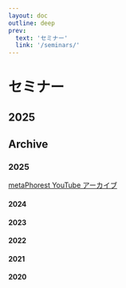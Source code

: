 ```yaml
---
layout: doc
outline: deep
prev:
  text: 'セミナー'
  link: '/seminars/'
---
```


# セミナー

## 2025

## Archive

### 2025

[metaPhorest YouTube アーカイブ](https://www.youtube.com/channel/UCQJQ3ni1ug5oWOnTqxEujzw)

<Event
  header = "108th metaPhorest Seminar by Yuning Chen"
  date = "2025年4月23日（水）19:00 @Waseda TWIns"
  link = "/seminars/108"
  image = "/seminars/108/108.png"
/>

<Event
  header = "107th metaPhorest Seminar by 古山寧々 Nene Koyama"
  date = "2025年4月11日（金）19:00 @Waseda TWIns"
  link = "/seminars/107"
  image = "/seminars/107/107.png"
/>

<Event
  header = "106th metaPhorest Seminar by Dr.Perig Pitrou"
  date = "2025年1月28日（火）19:00 @Waseda TWIns"
  link = "/seminars/106"
  image = "/seminars/106/106_preview.jpg"
/>

<Event
  header = "105th metaPhorest Seminar: 血と汗と涙の結晶 by BioClub"
  date = "2025年1月28日（火）19:00 @BioClub Tokyo"
  link = "/seminars/105"
  image = "/seminars/105/105_preview.jpg"
/>

<Event
  header = "104th metaPhorest Seminar: 塚本隆大 + 斎藤帆奈"
  date = "2025年1月10日（金）19:00 @Waseda TWIns"
  link = "/seminars/104"
  image = "/seminars/104/104_preview.jpg"
/>

#### 2024

<Event
  header = "103rd metaPhorest Seminar: 松永亮太 + AKI INOMATA"
  date = "2024年12月20日（金）19:00 @Waseda TWIns"
  link = "/seminars/103"
  image = "/seminars/103/103_preview.jpg"
/>

<Event
  header = "102nd metaPhorest Seminar: 石橋友也＋菅野創"
  date = "2024年12月6日（金）19:00 @Waseda TWIns"
  link = "/seminars/102"
  image = "/seminars/102/102_preview.jpg"
/>

<Event
  header = "101st metaPhorest Seminar: 四方幸子"
  date = "2024年11月29日（金）19:00 @Waseda TWIns"
  link = "/seminars/101"
  image = "/seminars/101/101_preview.jpg"
/>

<Event
  header = "100th metaPhorest Seminar: 古澤輝由 + Mio Iizawa/切江志龍"
  date = "2024年11月22日（金）19:00 @Waseda TWIns"
  link = "/seminars/100"
  image = "/seminars/100/100_preview.jpg"
/>

<Event
  header = "99th metaPhorest Seminar: 植村和俊＋中橋侑里"
  date = "2024年11月8日（金）19:00 @Waseda TWIns"
  link = "/seminars/099"
  image = "/seminars/099/099_preview.jpg"
/>

<Event
  header = "98th metaPhorest Seminar: '古代の知性で記憶を紡ぐ' with 福原志保 & Awu Chen'"
  date = "October 25th, 2024 (Friday) 19:00 @Waseda TWIns & online"
  link = "/seminars/098"
  image = "/seminars/098/098_preview.jpg"
/>

<Event
  header = "97th metaPhorest Seminar: BCL/ゲオアグトレメル & 桜木真理子"
  date = "2024年10月18日（金）19:00 (オンライン)"
  link = "/seminars/097"
  image = "/seminars/097/097_preview_landscape.jpg"
/>

<Event
  header = "96th metaPhorest Seminar: 松村寛季＋秋建太郎"
  date = "2024年10月11日（金）19:00 @Waseda TWIns"
  link = "/seminars/096"
  image = "/seminars/096/096_preview.jpg"
/>

<Event
  header = "95th metaPhorest Seminar: Dr. Ionat Zurr"
  date = "2024年9月23日（月・祝）16:30-18:30 @Waseda TWIns"
  title = "“Ectogenic Desires – from cultures to labour”"
  link = "/seminars/095"
  image = "/seminars/095/Ionat_Sept_2024_preview.jpg"
/>

#### 2023

#### 2022

#### 2021

#### 2020
